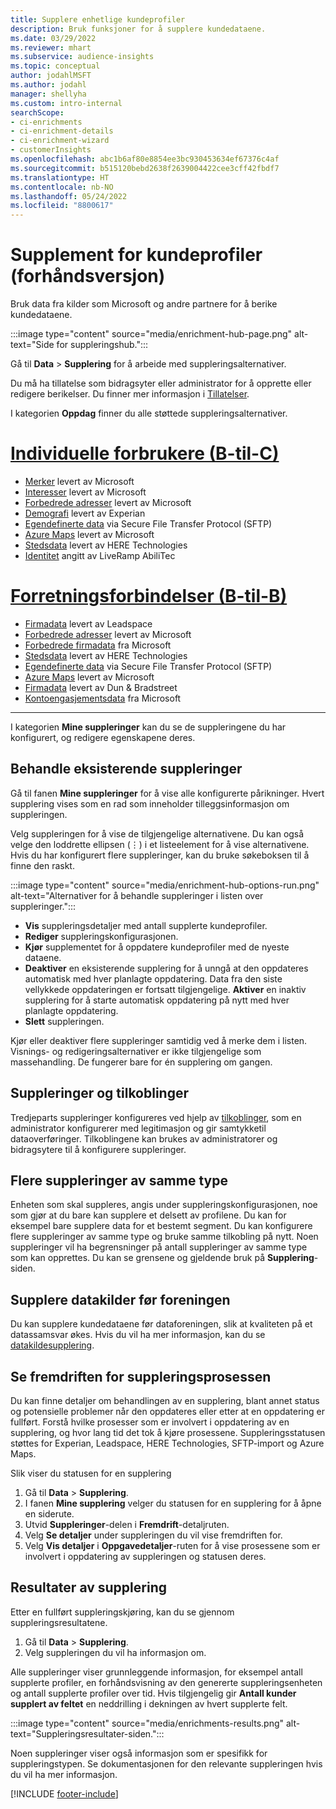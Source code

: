 ```yaml
---
title: Supplere enhetlige kundeprofiler
description: Bruk funksjoner for å supplere kundedataene.
ms.date: 03/29/2022
ms.reviewer: mhart
ms.subservice: audience-insights
ms.topic: conceptual
author: jodahlMSFT
ms.author: jodahl
manager: shellyha
ms.custom: intro-internal
searchScope:
- ci-enrichments
- ci-enrichment-details
- ci-enrichment-wizard
- customerInsights
ms.openlocfilehash: abc1b6af80e8854ee3bc930453634ef67376c4af
ms.sourcegitcommit: b515120bebd2638f2639004422cee3cff42fbdf7
ms.translationtype: HT
ms.contentlocale: nb-NO
ms.lasthandoff: 05/24/2022
ms.locfileid: "8800617"
---
```

# <a name="enrichment-for-customer-profiles-preview"></a>Supplement for kundeprofiler (forhåndsversjon)

Bruk data fra kilder som Microsoft og andre partnere for å berike kundedataene.

:::image type="content" source="media/enrichment-hub-page.png" alt-text="Side for suppleringshub.":::

Gå til **Data** > **Supplering** for å arbeide med suppleringsalternativer.  

Du må ha tillatelse som bidragsyter eller administrator for å opprette eller redigere berikelser. Du finner mer informasjon i [Tillatelser](permissions.md).

I kategorien **Oppdag** finner du alle støttede suppleringsalternativer.

# <a name="individual-consumers-b-to-c"></a>[Individuelle forbrukere (B-til-C)](#tab/b2c)

- [Merker](enrichment-microsoft.md) levert av Microsoft
- [Interesser](enrichment-microsoft.md) levert av Microsoft
- [Forbedrede adresser](enrichment-enhanced-addresses.md) levert av Microsoft 
- [Demografi](enrichment-experian.md) levert av Experian
- [Egendefinerte data](enrichment-SFTP-custom-import.md) via Secure File Transfer Protocol (SFTP) 
- [Azure Maps](enrichment-azure-maps.md) levert av Microsoft
- [Stedsdata](enrichment-here.md) levert av HERE Technologies 
- [Identitet](enrichment-liveramp.md) angitt av LiveRamp AbiliTec

# <a name="business-accounts-b-to-b"></a>[Forretningsforbindelser (B-til-B)](#tab/b2b)

- [Firmadata](enrichment-leadspace.md) levert av Leadspace
- [Forbedrede adresser](enrichment-enhanced-addresses.md) levert av Microsoft 
- [Forbedrede firmadata](enrichment-enhanced-company-data.md) fra Microsoft
- [Stedsdata](enrichment-here.md) levert av HERE Technologies 
- [Egendefinerte data](enrichment-SFTP-custom-import.md) via Secure File Transfer Protocol (SFTP) 
- [Azure Maps](enrichment-azure-maps.md) levert av Microsoft
- [Firmadata](enrichment-dnb.md) levert av Dun & Bradstreet
- [Kontoengasjementsdata](enrichment-office.md) fra Microsoft

---

I kategorien **Mine suppleringer** kan du se de suppleringene du har konfigurert, og redigere egenskapene deres.

## <a name="manage-existing-enrichments"></a>Behandle eksisterende suppleringer

Gå til fanen **Mine suppleringer** for å vise alle konfigurerte pårikninger. Hvert supplering vises som en rad som inneholder tilleggsinformasjon om suppleringen.

Velg suppleringen for å vise de tilgjengelige alternativene. Du kan også velge den loddrette ellipsen (&vellip;) i et listeelement for å vise alternativene. Hvis du har konfigurert flere suppleringer, kan du bruke søkeboksen til å finne den raskt.

:::image type="content" source="media/enrichment-hub-options-run.png" alt-text="Alternativer for å behandle suppleringer i listen over suppleringer.":::

- **Vis** suppleringsdetaljer med antall supplerte kundeprofiler.
- **Rediger** suppleringskonfigurasjonen.
- **Kjør** supplementet for å oppdatere kundeprofiler med de nyeste dataene.
- **Deaktiver** en eksisterende supplering for å unngå at den oppdateres automatisk med hver planlagte oppdatering. Data fra den siste vellykkede oppdateringen er fortsatt tilgjengelige. **Aktiver** en inaktiv supplering for å starte automatisk oppdatering på nytt med hver planlagte oppdatering.
- **Slett** suppleringen.

Kjør eller deaktiver flere suppleringer samtidig ved å merke dem i listen. Visnings- og redigeringsalternativer er ikke tilgjengelige som massehandling. De fungerer bare for én supplering om gangen.

## <a name="enrichments-and-connections"></a>Suppleringer og tilkoblinger

Tredjeparts suppleringer konfigureres ved hjelp av [tilkoblinger](connections.md), som en administrator konfigurerer med legitimasjon og gir samtykketil dataoverføringer. Tilkoblingene kan brukes av administratorer og bidragsytere til å konfigurere suppleringer.  

## <a name="multiple-enrichments-of-the-same-type"></a>Flere suppleringer av samme type

Enheten som skal suppleres, angis under suppleringskonfigurasjonen, noe som gjør at du bare kan supplere et delsett av profilene. Du kan for eksempel bare supplere data for et bestemt segment. Du kan konfigurere flere suppleringer av samme type og bruke samme tilkobling på nytt. Noen suppleringer vil ha begrensninger på antall suppleringer av samme type som kan opprettes. Du kan se grensene og gjeldende bruk på **Supplering**-siden.

## <a name="enrich-data-sources-before-unification"></a>Supplere datakilder før foreningen

Du kan supplere kundedataene før dataforeningen, slik at kvaliteten på et datassamsvar økes. Hvis du vil ha mer informasjon, kan du se [datakildesupplering](data-sources-enrichment.md).

## <a name="see-the-progress-of-the-enrichment-process"></a>Se fremdriften for suppleringsprosessen

Du kan finne detaljer om behandlingen av en supplering, blant annet status og potensielle problemer når den oppdateres eller etter at en oppdatering er fullført. Forstå hvilke prosesser som er involvert i oppdatering av en supplering, og hvor lang tid det tok å kjøre prosessene. Suppleringsstatusen støttes for Experian, Leadspace, HERE Technologies, SFTP-import og Azure Maps.

Slik viser du statusen for en supplering

1. Gå til **Data** > **Supplering**. 
1. I fanen **Mine supplering** velger du statusen for en supplering for å åpne en siderute. 
1. Utvid **Suppleringer**-delen i **Fremdrift**-detaljruten. 
1. Velg **Se detaljer** under suppleringen du vil vise fremdriften for. 
1. Velg **Vis detaljer** i **Oppgavedetaljer**-ruten for å vise prosessene som er involvert i oppdatering av suppleringen og statusen deres. 

## <a name="enrichment-results"></a>Resultater av supplering

Etter en fullført suppleringskjøring, kan du se gjennom suppleringsresultatene.

1. Gå til **Data** > **Supplering**. 
1. Velg suppleringen du vil ha informasjon om.

Alle suppleringer viser grunnleggende informasjon, for eksempel antall supplerte profiler, en forhåndsvisning av den genererte suppleringsenheten og antall supplerte profiler over tid. Hvis tilgjengelig gir **Antall kunder supplert av feltet** en neddrilling i dekningen av hvert supplerte felt.

:::image type="content" source="media/enrichments-results.png" alt-text="Suppleringsresultater-siden.":::

Noen suppleringer viser også informasjon som er spesifikk for suppleringstypen. Se dokumentasjonen for den relevante suppleringen hvis du vil ha mer informasjon.


[!INCLUDE [footer-include](includes/footer-banner.md)]
